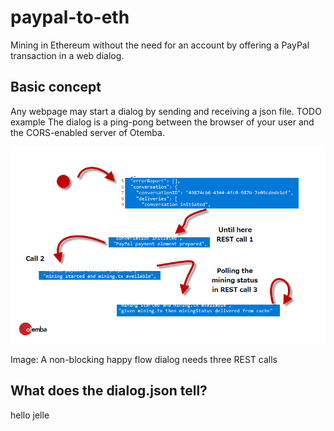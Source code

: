 ﻿# paypal-to-eth
Mining in Ethereum without the need for an account by offering a PayPal transaction in a web dialog.
## Basic concept
Any webpage may start a dialog by sending and receiving a json file. TODO example
The dialog is a ping-pong between the browser of your user and the CORS-enabled server of Otemba.

![States of a happy flow](https://raw.githubusercontent.com/Otemba/paypal-to-eth/315af9e6e3d542907296a187b0b7aa143cc84253/images/statesWithText.png)

Image: A non-blocking happy flow dialog needs three REST calls
## What does the dialog.json tell?
hello jelle

<!--stackedit_data:
eyJoaXN0b3J5IjpbMTUzODM2NDQ1NiwxMzc5NjkzNDk5LDc1NT
UyOTU1OF19
-->